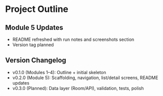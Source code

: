 # Project Outline

## Module 5 Updates

- README refreshed with run notes and screenshots section
- Version tag planned

## Version Changelog

- v0.1.0 (Modules 1–4): Outline + initial skeleton
- v0.2.0 (Module 5): Scaffolding, navigation, list/detail screens, README updates
- v0.3.0 (Planned): Data layer (Room/API), validation, tests, polish
